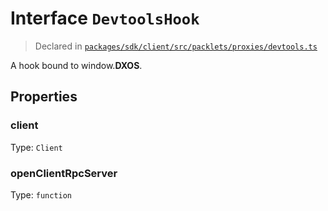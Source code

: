 # Interface `DevtoolsHook`
> Declared in [`packages/sdk/client/src/packlets/proxies/devtools.ts`]()

A hook bound to window.__DXOS__.
## Properties
### client 
Type: `Client`
### openClientRpcServer 
Type: `function`